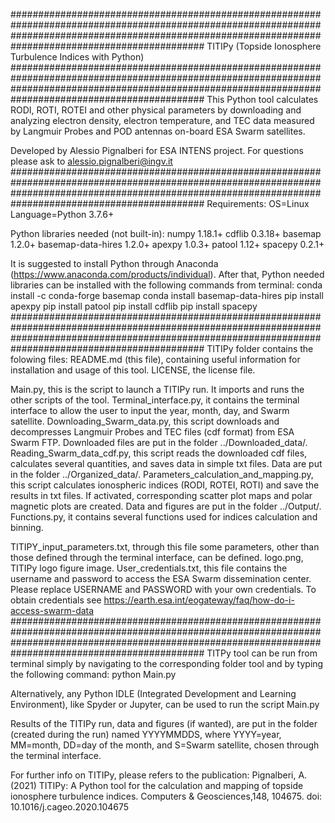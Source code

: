 ###########################################################################################################################################################################################################
TITIPy (Topside Ionosphere Turbulence Indices with Python)
###########################################################################################################################################################################################################
This Python tool calculates RODI, ROTI, ROTEI and other physical parameters by downloading and analyzing electron density, electron temperature, and TEC data measured by Langmuir Probes and POD antennas on-board ESA Swarm satellites.

Developed by Alessio Pignalberi for ESA INTENS project. For questions please ask to alessio.pignalberi@ingv.it
###########################################################################################################################################################################################################
Requirements:
OS=Linux
Language=Python 3.7.6+

Python libraries needed (not built-in): 
numpy 1.18.1+
cdflib 0.3.18+
basemap 1.2.0+
basemap-data-hires 1.2.0+
apexpy 1.0.3+
patool 1.12+
spacepy 0.2.1+

It is suggested to install Python through Anaconda (https://www.anaconda.com/products/individual). 
After that, Python needed libraries can be installed with the following commands from terminal:
conda install -c conda-forge basemap
conda install basemap-data-hires
pip install apexpy
pip install patool
pip install cdflib
pip install spacepy
###########################################################################################################################################################################################################
TITIPy folder contains the folowing files:
README.md (this file), containing useful information for installation and usage of this tool.
LICENSE, the license file.

Main.py, this is the script to launch a TITIPy run. It imports and runs the other scripts of the tool.
Terminal_interface.py, it contains the terminal interface to allow the user to input the year, month, day, and Swarm satellite.
Downloading_Swarm_data.py, this script downloads and decompresses Langmuir Probes and TEC files (cdf format) from ESA Swarm FTP. Downloaded files are put in the folder ../Downloaded_data/.
Reading_Swarm_data_cdf.py, this script reads the downloaded cdf files, calculates several quantities, and saves data in simple txt files. Data are put in the folder ../Organized_data/.
Parameters_calculation_and_mapping.py, this script calculates ionospheric indices (RODI, ROTEI, ROTI) and save the results in txt files. If activated, corresponding scatter plot maps and polar magnetic plots are created. Data and figures are put in the folder ../Output/.
Functions.py, it contains several functions used for indices calculation and binning.

TITIPY_input_parameters.txt, through this file some parameters, other than those defined through the terminal interface, can be defined.
logo.png, TITIPy logo figure image.
User_credentials.txt, this file contains the username and password to access the ESA Swarm dissemination center. Please replace USERNAME and PASSWORD with your own credentials. To obtain credentials see https://earth.esa.int/eogateway/faq/how-do-i-access-swarm-data
###########################################################################################################################################################################################################
TITPy tool can be run from terminal simply by navigating to the corresponding folder tool and by typing the following command:
python Main.py

Alternatively, any Python IDLE (Integrated Development and Learning Environment), like Spyder or Jupyter, can be used to run the script Main.py

Results of the TITIPy run, data and figures (if wanted), are put in the folder (created during the run) named YYYYMMDDS, where YYYY=year, MM=month, DD=day of the month, and S=Swarm satellite, chosen through the terminal interface.

For further info on TITIPy, please refers to the publication: Pignalberi, A. (2021) TITIPy: A Python tool for the calculation and mapping of topside ionosphere turbulence indices. Computers & Geosciences,148, 104675. doi: 10.1016/j.cageo.2020.104675
